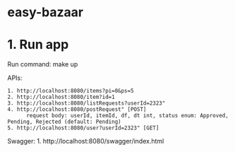 # easy-bazaar
# 1. Run app
  Run command: make up
  
  APIs:
  
    1. http://localhost:8080/items?pi=0&ps=5
    2. http://localhost:8080/item?id=1
    3. http://localhost:8080/listRequests?userId=2323"
    4. http://localhost:8080/postRequest" [POST] 
          request body: userId, itemId, df, dt int, status enum: Approved, Pending, Rejected (default: Pending)
    5. http://localhost:8080/user?userId=2323" [GET]

  Swagger:
    1. http://localhost:8080/swagger/index.html
    
